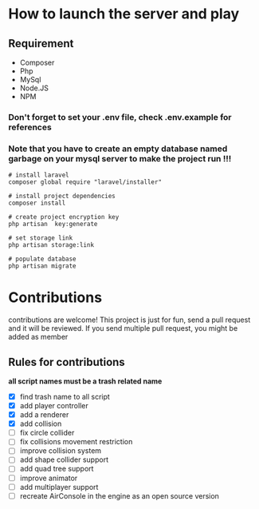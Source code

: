 # How to launch the server and play

## Requirement
- Composer
- Php
- MySql
- Node.JS
- NPM

### Don't forget to set your .env file, check .env.example for references

### Note that you have to create an empty database named garbage on your mysql server to make the project run !!!

```shell
# install laravel
composer global require "laravel/installer"

# install project dependencies
composer install

# create project encryption key
php artisan  key:generate

# set storage link
php artisan storage:link

# populate database
php artisan migrate
```


# Contributions

contributions are welcome! This project is just for fun, send a pull request and it will be reviewed. If you send multiple pull request, you might be added as member

## Rules for contributions

**all script names must be a trash related name**

* [x] find trash name to all script
* [x] add player controller
* [x] add a renderer
* [x] add collision 
* [ ] fix circle collider
* [ ] fix collisions movement restriction
* [ ]  improve collision system
* [ ] add shape collider support
* [ ] add quad tree support
* [ ] improve animator
* [ ] add multiplayer support
* [ ] recreate AirConsole in the engine as an open source version
